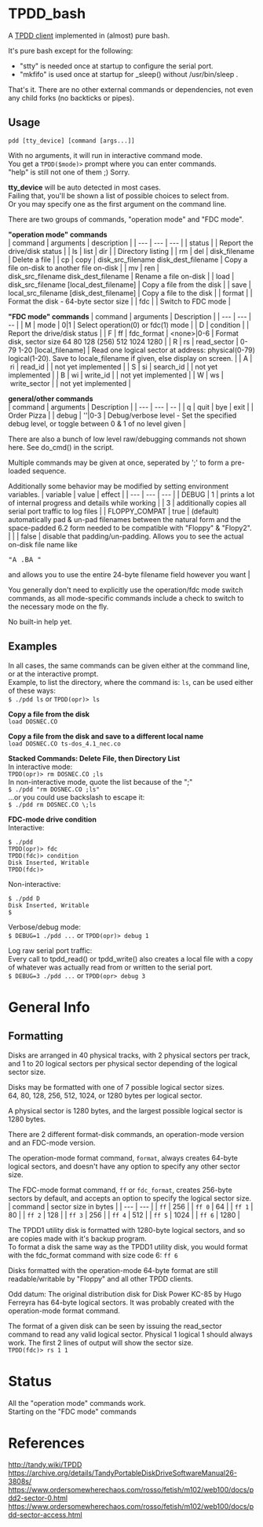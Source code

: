 # TPDD_bash

A [TPDD client](http://tandy.wiki/TPDD_client) implemented in (almost) pure bash.

It's pure bash except for the following:  
* "stty" is needed once at startup to configure the serial port.  
* "mkfifo" is used once at startup for _sleep() without /usr/bin/sleep .  

That's it. There are no other external commands or dependencies, not even any child forks (no backticks or pipes).

## Usage
```pdd [tty_device] [command [args...]]```

With no arguments, it will run in interactive command mode.  
You get a ```TPDD($mode)>``` prompt where you can enter commands.  
"help" is still not one of them ;) Sorry.

**tty_device** will be auto detected in most cases.  
Failing that, you'll be shown a list of possible choices to select from.  
Or you may specify one as the first argument on the command line.  

There are two groups of commands, "operation mode" and "FDC mode".  

**"operation mode" commands**  
| command | arguments | description |
| --- | --- | --- |
| status | | Report the drive/disk status |
| ls&#160;\|&#160;list&#160;\|&#160;dir | | Directory listing |
| rm&#160;\|&#160;del | disk_filename | Delete a file |
| cp&#160;\|&#160;copy | disk_src_filename&#160;disk_dest_filename | Copy a file on-disk to another file on-disk |
| mv&#160;\|&#160;ren | disk_src_filename&#160;disk_dest_filename | Rename a file on-disk |
| load | disk_src_filename&#160;\[local_dest_filename\] | Copy a file from the disk |
| save | local_src_filename&#160;\[disk_dest_filename\] | Copy a file to the disk |
| format | | Format the disk - 64-byte sector size |
| fdc | | Switch to FDC mode |

**"FDC mode" commands**
| command | arguments | Description |
| --- | --- | -- |
| M&#160;\|&#160;mode | 0\|1 | Select operation(0) or fdc(1) mode |
| D&#160;\|&#160;condition | | Report the drive/disk status |
| F&#160;\|&#160;ff&#160;\|&#160;fdc_format | \<none\>\|0-6 | Format disk, sector size 64 80 128 (256) 512 1024 1280 |
| R&#160;\|&#160;rs&#160;\|&#160;read_sector | 0-79&#160;1-20&#160;[local_filename] | Read one logical sector at address: physical(0-79) logical(1-20). Save to locale_filename if given, else display on screen. |
| A&#160;\|&#160;ri&#160;\|&#160;read_id | | not yet implemented |
| S&#160;\|&#160;si&#160;\|&#160;search_id | | not yet implemented |
| B&#160;\|&#160;wi&#160;\|&#160;write_id | | not yet implemented |
| W&#160;\|&#160;ws&#160;\|&#160;write_sector | | not yet implemented |

**general/other commands**  
| command | arguments | Description |
| --- | --- | -- |
| q \| quit \| bye \| exit | | Order Pizza |
| debug | ''\|0-3 | Debug/verbose level - Set the specified debug level, or toggle between 0 & 1 of no level given |

There are also a bunch of low level raw/debugging commands not shown here. See do_cmd() in the script.

Multiple commands may be given at once, seperated by ';' to form a pre-loaded sequence.  

Additionally some behavior may be modified by setting environment variables.
| variable | value | effect |
| --- | --- | --- |
| DEBUG | 1 | prints a lot of internal progress and details while working
| | 3 | additionally copies all serial port traffic to log files |
| FLOPPY_COMPAT | true | (default) automatically pad & un-pad filenames between the natural form and the space-padded 6.2 form needed to be compatible with "Floppy" & "Flopy2". |
| | false | disable that padding/un-padding. Allows you to see the actual on-disk file name like <pre>"A     .BA               "</pre> and allows you to use the entire 24-byte filename field however you want |

You generally don't need to explicitly use the operation/fdc mode switch commands, as all mode-specific commands include a check to switch to the necessary mode on the fly.

No built-in help yet.

## Examples
In all cases, the same commands can be given either at the command line, or at the interactive prompt.  
Example, to list the directory, where the command is: ```ls```, can be used either of these ways:  
```$ ./pdd ls``` or ```TPDD(opr)> ls```

**Copy a file from the disk**  
```load DOSNEC.CO```  

**Copy a file from the disk and save to a different local name**  
```load DOSNEC.CO ts-dos_4.1_nec.co```

**Stacked Commands: Delete File, then Directory List**  
In interactive mode:  
```TPDD(opr)> rm DOSNEC.CO ;ls```  
In non-interactive mode, quote the list because of the ";"  
```$ ./pdd "rm DOSNEC.CO ;ls"```  
...or you could use backslash to escape it:  
```$ ./pdd rm DOSNEC.CO \;ls```

**FDC-mode drive condition**  
Interactive:  
```
$ ./pdd
TPDD(opr)> fdc
TPDD(fdc)> condition
Disk Inserted, Writable
TPDD(fdc)>
```
Non-interactive:  
```
$ ./pdd D
Disk Inserted, Writable
$ 
```
Verbose/debug mode:  
```$ DEBUG=1 ./pdd ...``` or ```TPDD(opr)> debug 1```  

Log raw serial port traffic:  
Every call to tpdd_read() or tpdd_write() also creates a local file with a copy of whatever was actually read from or written to the serial port.  
```$ DEBUG=3 ./pdd ...``` or ```TPDD(opr> debug 3```

# General Info

## Formatting
Disks are arranged in 40 physical tracks, with 2 physical sectors per track, and 1 to 20 logical sectors per physical sector depending of the logical sector size.  

Disks may be formatted with one of 7 possible logical sector sizes.  
64, 80, 128, 256, 512, 1024, or 1280 bytes per logical sector.

A physical sector is 1280 bytes, and the largest possible logical sector is 1280 bytes.

There are 2 different format-disk commands, an operation-mode version and an FDC-mode version.

The operation-mode format command, ```format```, always creates 64-byte logical sectors, and doesn't have any option to specify any other sector size.

The FDC-mode format command, ```ff``` or ```fdc_format```, creates 256-byte sectors by default, and accepts an option to specify the logical sector size.  
| command | sector size in bytes |
| --- | --- |
| ```ff``` | 256 |
| ```ff 0``` | 64 |
| ```ff 1``` | 80 |
| ```ff 2``` | 128 |
| ```ff 3``` | 256 |
| ```ff 4``` | 512 |
| ```ff 5``` | 1024 |
| ```ff 6``` | 1280 |

The TPDD1 utility disk is formatted with 1280-byte logical sectors, and so are copies made with it's backup program.  
To format a disk the same way as the TPDD1 utility disk, you would format with the fdc_format command with size code 6: ```ff 6```

Disks formatted with the operation-mode 64-byte format are still readable/writable by "Floppy" and all other TPDD clients.

Odd datum: The original distribution disk for Disk Power KC-85 by Hugo Ferreyra has 64-byte logical sectors. It was probably created with the operation-mode format command.

The format of a given disk can be seen by issuing the read_sector command to read any valid logical sector. Physical 1 logical 1 should always work. The first 2 lines of output will show the sector size.  
```TPDD(fdc)> rs 1 1```

# Status
All the "operation mode" commands work.  
Starting on the "FDC mode" commands  

# References
http://tandy.wiki/TPDD  
https://archive.org/details/TandyPortableDiskDriveSoftwareManual26-3808s/  
https://www.ordersomewherechaos.com/rosso/fetish/m102/web100/docs/pdd2-sector-0.html  
https://www.ordersomewherechaos.com/rosso/fetish/m102/web100/docs/pdd-sector-access.html
